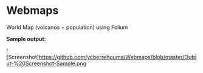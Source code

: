 # Webmaps
World Map (volcanos + population)  using Folium

<b>Sample output:</b>

![Screenshot]https://github.com/ycberrehouma/Webmaps/blob/master/Output-%20Screenshot-Sample.png


